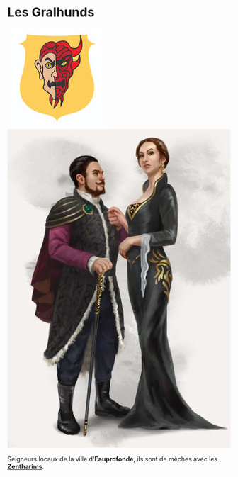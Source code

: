 # Les Gralhunds

![Blason](../../_images/gralhund_blason.jpg)
![Blason](../../_images/TheGralhunds.webp)

Seigneurs locaux de la ville d'**Eauprofonde**, ils sont de mèches avec les [**Zentharims**](./Zentharims.md).